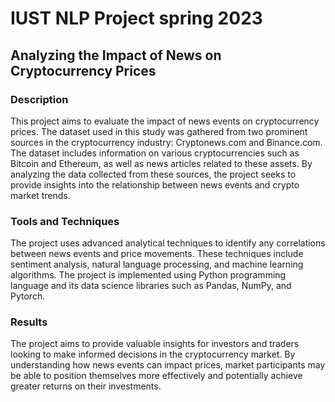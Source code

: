 # IUST NLP Project spring 2023
## Analyzing the Impact of News on Cryptocurrency Prices

### Description

This project aims to evaluate the impact of news events on cryptocurrency prices. The dataset used in this study was gathered from two prominent sources in the cryptocurrency industry: Cryptonews.com and Binance.com. The dataset includes information on various cryptocurrencies such as Bitcoin and Ethereum, as well as news articles related to these assets. By analyzing the data collected from these sources, the project seeks to provide insights into the relationship between news events and crypto market trends.

### Tools and Techniques

The project uses advanced analytical techniques to identify any correlations between news events and price movements. These techniques include sentiment analysis, natural language processing, and machine learning algorithms. The project is implemented using Python programming language and its data science libraries such as Pandas, NumPy, and Pytorch.

### Results

The project aims to provide valuable insights for investors and traders looking to make informed decisions in the cryptocurrency market. By understanding how news events can impact prices, market participants may be able to position themselves more effectively and potentially achieve greater returns on their investments.